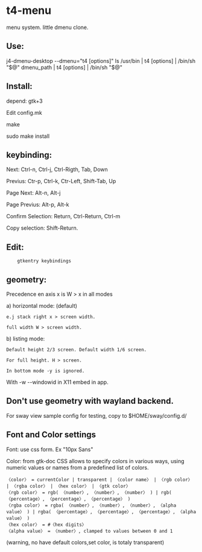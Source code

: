 # t4-menu
menu system. little dmenu clone.

## Use:
  j4-dmenu-desktop --dmenu="t4 [options]"
  ls /usr/bin | t4 [options] | /bin/sh "$@"
  dmenu_path | t4 [options] | /bin/sh "$@"

## Install:
depend: gtk+3

Edit config.mk

make

sudo make install

## keybinding:
  Next: Ctrl-n, Ctrl-j, Ctrl-Rigth, Tab, Down

  Previus: Ctr-p, Ctrl-k, Ctr-Left, Shift-Tab, Up

  Page Next: Alt-n, Alt-j

  Page Previus: Alt-p, Alt-k

  Confirm Selection: Return, Ctrl-Return, Ctrl-m

  Copy selection: Shift-Return.

##  Edit:
        gtkentry keybindings


## geometry:
  Precedence en axis x is W > x in all modes

  a) horizontal mode: (default)

    e.j stack right x > screen width.

    full width W > screen width.

  b) listing mode:

    Default height 2/3 screen. Default width 1/6 screen.

    For full height. H > screen.

    In bottom mode -y is ignored.

  With -w --windowid in X11 embed in app.

## Don't use geometry with wayland backend.
  For sway view sample config for testing, copy to $HOME/sway/config.d/

## Font and Color settings
  Font: use css form. Ex "10px Sans"

  Color:
    from gtk-doc
    CSS allows to specify colors in various ways, using numeric values or names from a predefined list of colors.

    〈color〉 = currentColor | transparent | 〈color name〉 | 〈rgb color〉 | 〈rgba color〉 | 〈hex color〉 | 〈gtk color〉
    〈rgb color〉 = rgb( 〈number〉, 〈number〉, 〈number〉 ) | rgb( 〈percentage〉, 〈percentage〉, 〈percentage〉 )
    〈rgba color〉 = rgba( 〈number〉, 〈number〉, 〈number〉, 〈alpha value〉 ) | rgba( 〈percentage〉, 〈percentage〉, 〈percentage〉, 〈alpha value〉 )
    〈hex color〉 = #〈hex digits〉
    〈alpha value〉 = 〈number〉, clamped to values between 0 and 1
  (warning, no have default colors,set color, is totaly transparent)
